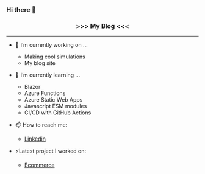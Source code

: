 ### Hi there 👋

<h3 align="center">
>>> <a href='https://awesomeedl.github.io'>My Blog</a> <<<
</h3>

***

- 🔭 I’m currently working on ...
  - Making cool simulations
  - My blog site
  
- 🌱 I’m currently learning ...
  - Blazor
  - Azure Functions
  - Azure Static Web Apps
  - Javascript ESM modules 
  - CI/CD with GitHub Actions
  
- 📫 How to reach me:
  - [Linkedin](https://www.linkedin.com/in/edwardliao125/)

- ⚡Latest project I worked on:
  - [Ecommerce](https://github.com/awesomeedl/Ecommerce/)

<!--
**awesomeedl/awesomeedl** is a ✨ _special_ ✨ repository because its `README.md` (this file) appears on your GitHub profile.

Here are some ideas to get you started:

- 🔭 I’m currently working on ...
- 🌱 I’m currently learning ...
- 👯 I’m looking to collaborate on ...
- 🤔 I’m looking for help with ...
- 💬 Ask me about ...
- 📫 How to reach me: ...
- 😄 Pronouns: ...
- ⚡ Fun fact: ...
-->
